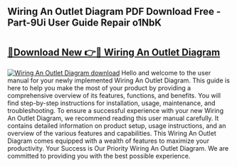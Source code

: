 ## Wiring An Outlet Diagram PDF Download Free - Part-9Ui User Guide Repair o1NbK

# <h2><a href="http://dfi589.blite.top/?on=Wiring+An+Outlet+Diagram">🔗Download New 👉🔴 Wiring An Outlet Diagram</a></h2>

[![Wiring An Outlet Diagram download](https://i.imgur.com/lujVjoI.png)](http://dfi589.blite.top/?on=Wiring+An+Outlet+Diagram)
Hello and welcome to the user manual for your newly implemented Wiring An Outlet Diagram. This guide is here to help you make the most of your product by providing a comprehensive overview of its features, functions, and benefits. You will find step-by-step instructions for installation, usage, maintenance, and troubleshooting. To ensure a successful experience with your new Wiring An Outlet Diagram, we recommend reading this user manual carefully. It contains detailed information on product setup, usage instructions, and an overview of the various features and capabilities. This Wiring An Outlet Diagram comes equipped with a wealth of features to maximize your productivity. Your Success is Our Priority Wiring An Outlet Diagram. We are committed to providing you with the best possible experience.
